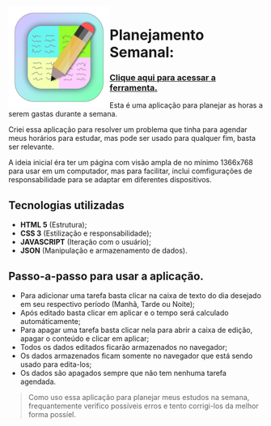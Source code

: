 <img src="./assets/img/note_icon.png" style="width: 200px;" align="left">

# Planejamento Semanal:

### [**Clique aqui para acessar a ferramenta.**](https://jonasjf360.github.io/planejamento-semanal/)

Esta é uma aplicação para planejar as horas a serem gastas durante a semana.

Criei essa aplicação para resolver um problema que tinha para agendar meus horários para estudar, mas pode ser usado para qualquer fim, basta ser relevante.

A ideia inicial éra ter um página com visão ampla de no mínimo 1366x768 para usar em um computador, mas para facilitar, inclui comfigurações de responsabilidade para se adaptar em diferentes dispositivos.

## Tecnologias utilizadas
- **HTML 5** (Estrutura);
- **CSS 3** (Estilização e responsabilidade);
- **JAVASCRIPT** (Iteração com o usuário);
- **JSON** (Manipulação e armazenamento de dados).

## Passo-a-passo para usar a aplicação.
- Para adicionar uma tarefa basta clicar na caixa de texto do dia desejado em seu respectivo período (Manhã, Tarde ou Noite);
- Após editado basta clicar em aplicar e o tempo será calculado automáticamente;
- Para apagar uma tarefa basta clicar nela para abrir a caixa de edição, apagar o conteúdo e clicar em aplicar;
- Todos os dados editados ficarão armazenados no navegador;
- Os dados armazenados ficam somente no navegador que está sendo usado para edita-los;
- Os dados são apagados sempre que não tem nenhuma tarefa agendada.

> Como uso essa aplicação para planejar meus estudos na semana, frequantemente verifico possíveis erros e tento corrigi-los da melhor forma possíel.
